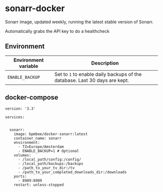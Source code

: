 # sonarr-docker

Sonarr image, updated weekly, running the latest stable version of Sonarr. 

Automatically grabs the API key to do a healthcheck

## Environment

| Environment variable | Description |
| --- | --- |
| `ENABLE_BACKUP` | Set to `1` to enable daily backups of the database. Last 30 days are kept. |

## docker-compose

```
version: '3.3'

services:


  sonarr:
    image: bpmbee/docker-sonarr:latest
    container_name: sonarr
    environment:
      - TZ=Europe/Amsterdam
      - ENABLE_BACKUP=1 # Optional
    volumes:
      - /local_path/config:/config/
      - /local_path/backups:/backups
      - /path_to_your_tv_dir:/tv
      - /path_to_your_completed_downloads_dir:/downloads
    ports:
      - 8989:8989
    restart: unless-stopped
```
